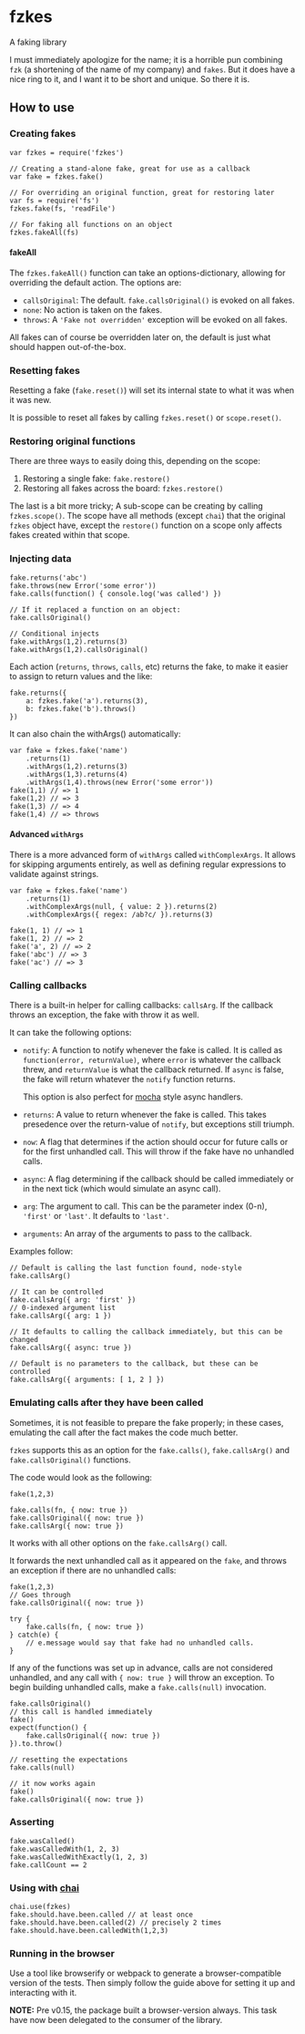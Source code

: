 fzkes
=====

A faking library

I must immediately apologize for the name; it is a horrible pun combining `fzk`
(a shortening of the name of my company) and `fakes`. But it does have a nice ring to it,
and I want it to be short and unique. So there it is.


How to use
----------

### Creating fakes

	var fzkes = require('fzkes')

	// Creating a stand-alone fake, great for use as a callback
	var fake = fzkes.fake()

	// For overriding an original function, great for restoring later
	var fs = require('fs')
	fzkes.fake(fs, 'readFile')

	// For faking all functions on an object
	fzkes.fakeAll(fs)


#### fakeAll

The `fzkes.fakeAll()` function can take an options-dictionary, allowing for
overriding the default action. The options are:

- `callsOriginal`: The default. `fake.callsOriginal()` is evoked on all fakes.
- `none`: No action is taken on the fakes.
- `throws`: A `'Fake not overridden'` exception will be evoked on all fakes.

All fakes can of course be overridden later on, the default is just what should
happen out-of-the-box.


### Resetting fakes

Resetting a fake (`fake.reset()`) will set its internal state to what it was
when it was new.

It is possible to reset all fakes by calling `fzkes.reset()` or `scope.reset()`.


### Restoring original functions

There are three ways to easily doing this, depending on the scope:

1. Restoring a single fake: `fake.restore()`
2. Restoring all fakes across the board: `fzkes.restore()`

The last is a bit more tricky; A sub-scope can be creating by calling
`fzkes.scope()`. The scope have all methods (except `chai`) that the original
`fzkes` object have, except the `restore()` function on a scope only affects
fakes created within that scope.


### Injecting data

	fake.returns('abc')
	fake.throws(new Error('some error'))
	fake.calls(function() { console.log('was called') })

	// If it replaced a function on an object:
	fake.callsOriginal()

	// Conditional injects
	fake.withArgs(1,2).returns(3)
	fake.withArgs(1,2).callsOriginal()

Each action (`returns`, `throws`, `calls`, etc) returns the fake, to make it
easier to assign to return values and the like:

	fake.returns({
		a: fzkes.fake('a').returns(3),
		b: fzkes.fake('b').throws()
	})

It can also chain the withArgs() automatically:

	var fake = fzkes.fake('name')
		.returns(1)
		.withArgs(1,2).returns(3)
		.withArgs(1,3).returns(4)
		.withArgs(1,4).throws(new Error('some error'))
	fake(1,1) // => 1
	fake(1,2) // => 3
	fake(1,3) // => 4
	fake(1,4) // => throws


#### Advanced `withArgs`

There is a more advanced form of `withArgs` called `withComplexArgs`.
It allows for skipping arguments entirely, as well as defining regular
expressions to validate against strings.

	var fake = fzkes.fake('name')
		.returns(1)
		.withComplexArgs(null, { value: 2 }).returns(2)
		.withComplexArgs({ regex: /ab?c/ }).returns(3)

	fake(1, 1) // => 1
	fake(1, 2) // => 2
	fake('a', 2) // => 2
	fake('abc') // => 3
	fake('ac') // => 3


### Calling callbacks

There is a built-in helper for calling callbacks: `callsArg`. If the callback
throws an exception, the fake with throw it as well.

It can take the following options:

- `notify`: A function to notify whenever the fake is called. It is called as
	`function(error, returnValue)`, where `error` is whatever the callback
	threw, and `returnValue` is what the callback returned. If `async` is
	false, the fake will return whatever the `notify` function returns.

	This option is also perfect for [mocha][mocha] style async handlers.

- `returns`: A value to return whenever the fake is called. This takes
	presedence over the return-value of `notify`, but exceptions still triumph.

- `now`: A flag that determines if the action should occur for future calls or
	for the first unhandled call. This will throw if the fake have no unhandled
	calls.

- `async`: A flag determining if the callback should be called immediately or in
	the next tick (which would simulate an async call).

- `arg`: The argument to call. This can be the parameter index (0-n), `'first'`
	or `'last'`. It defaults to `'last'`.

- `arguments`: An array of the arguments to pass to the callback.


Examples follow:

	// Default is calling the last function found, node-style
	fake.callsArg()

	// It can be controlled
	fake.callsArg({ arg: 'first' })
	// 0-indexed argument list
	fake.callsArg({ arg: 1 })

	// It defaults to calling the callback immediately, but this can be changed
	fake.callsArg({ async: true })

	// Default is no parameters to the callback, but these can be controlled
	fake.callsArg({ arguments: [ 1, 2 ] })

[mocha]: http://mochajs.org/

### Emulating calls after they have been called

Sometimes, it is not feasible to prepare the fake properly; in these cases,
emulating the call after the fact makes the code much better.

`fzkes` supports this as an option for the `fake.calls()`, `fake.callsArg()` and
`fake.callsOriginal()` functions.

The code would look as the following:

	fake(1,2,3)

	fake.calls(fn, { now: true })
	fake.callsOriginal({ now: true })
	fake.callsArg({ now: true })

It works with all other options on the `fake.callsArg()` call.

It forwards the next unhandled call as it appeared on the `fake`, and throws an
exception if there are no unhandled calls:

	fake(1,2,3)
	// Goes through
	fake.callsOriginal({ now: true })

	try {
		fake.calls(fn, { now: true })
	} catch(e) {
		// e.message would say that fake had no unhandled calls.
	}

If any of the functions was set up in advance, calls are not considered
unhandled, and any call with `{ now: true }` will throw an exception.
To begin building unhandled calls, make a `fake.calls(null)` invocation.

	fake.callsOriginal()
	// this call is handled immediately
	fake()
	expect(function() {
		fake.callsOriginal({ now: true })
	}).to.throw()

	// resetting the expectations
	fake.calls(null)

	// it now works again
	fake()
	fake.callsOriginal({ now: true })


### Asserting

	fake.wasCalled()
	fake.wasCalledWith(1, 2, 3)
	fake.wasCalledWithExactly(1, 2, 3)
	fake.callCount == 2


### Using with [chai](http://chaijs.com)

	chai.use(fzkes)
	fake.should.have.been.called // at least once
	fake.should.have.been.called(2) // precisely 2 times
	fake.should.have.been.calledWith(1,2,3)


### Running in the browser

Use a tool like browserify or webpack to generate a browser-compatible version
of the tests. Then simply follow the guide above for setting it up and
interacting with it.

__NOTE:__ Pre v0.15, the package built a browser-version always. This task have
now been delegated to the consumer of the library.
